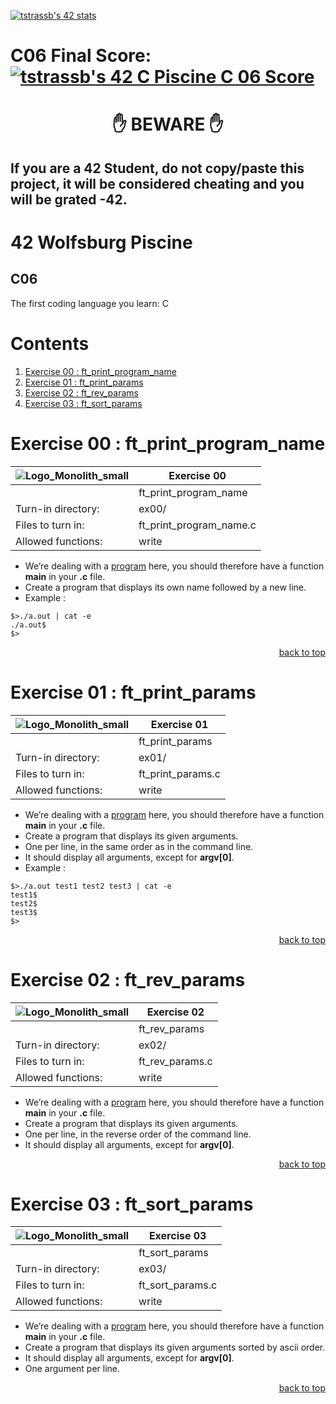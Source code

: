 [![tstrassb's 42 stats](https://badge42.vercel.app/api/v2/clk7xyddm001108l1dlt4bjx7/stats?cursusId=9&coalitionId=270)](https://github.com/JaeSeoKim/badge42)

# C06 Final Score: [![tstrassb's 42 C Piscine C 06 Score](https://badge42.vercel.app/api/v2/clk7xyddm001108l1dlt4bjx7/project/2897968)](https://github.com/JaeSeoKim/badge42)

<h1 align="center">✋ BEWARE ✋</h1>

## If you are a 42 Student, do not copy/paste this project, it will be considered cheating and you will be grated -42.

# 42 Wolfsburg Piscine 
## C06

The first coding language you learn: C

# Contents

1. [Exercise 00 : ft_print_program_name](#ex00)
2. [Exercise 01 : ft_print_params](#ex01)
3. [Exercise 02 : ft_rev_params](#ex02)
4. [Exercise 03 : ft_sort_params](#ex03)

# <a name="ex00">Exercise 00 : ft_print_program_name</a>

| ![Logo_Monolith_small](https://user-images.githubusercontent.com/120580537/209333599-dc44418d-8ee7-42b6-8a4a-7ff328778d87.png) | Exercise 00 |
| ----- | ----- |
| | ft_print_program_name |
| Turn-in directory: | ex00/ |
| Files to turn in: | ft_print_program_name.c |
| Allowed functions: | write |

* We’re dealing with a <u>program</u> here, you should therefore have a function **main** in your **.c** file.
* Create a program that displays its own name followed by a new line. 
* Example :

```
$>./a.out | cat -e
./a.out$
$>
```

<p align="right">
 <a href="https://github.com/Cerberus2290/Piscine_Nov22/tree/main/c06#-beware-">back to top</a>
</p>

# <a name="ex01">Exercise 01 : ft_print_params</a>

| ![Logo_Monolith_small](https://user-images.githubusercontent.com/120580537/209333599-dc44418d-8ee7-42b6-8a4a-7ff328778d87.png) | Exercise 01 |
| ----- | ----- |
| | ft_print_params |
| Turn-in directory: | ex01/ |
| Files to turn in: | ft_print_params.c |
| Allowed functions: | write |

* We’re dealing with a <u>program</u> here, you should therefore have a function **main** in your **.c** file.
* Create a program that displays its given arguments.
* One per line, in the same order as in the command line.
* It should display all arguments, except for **argv[0]**.
* Example :

```
$>./a.out test1 test2 test3 | cat -e
test1$
test2$
test3$
$>
```

<p align="right">
 <a href="https://github.com/Cerberus2290/Piscine_Nov22/tree/main/c06#-beware-">back to top</a>
</p>

# <a name="ex02">Exercise 02 : ft_rev_params</a>

| ![Logo_Monolith_small](https://user-images.githubusercontent.com/120580537/209333599-dc44418d-8ee7-42b6-8a4a-7ff328778d87.png) | Exercise 02 |
| ----- | ----- |
| | ft_rev_params |
| Turn-in directory: | ex02/ |
| Files to turn in: | ft_rev_params.c |
| Allowed functions: | write |

* We’re dealing with a <u>program</u> here, you should therefore have a function **main** in your **.c** file.
* Create a program that displays its given arguments.
* One per line, in the reverse order of the command line.
* It should display all arguments, except for **argv[0]**.

<p align="right">
 <a href="https://github.com/Cerberus2290/Piscine_Nov22/tree/main/c06#-beware-">back to top</a>
</p>

# <a name="ex03">Exercise 03 : ft_sort_params</a>

| ![Logo_Monolith_small](https://user-images.githubusercontent.com/120580537/209333599-dc44418d-8ee7-42b6-8a4a-7ff328778d87.png) | Exercise 03 |
| ----- | ----- |
| | ft_sort_params |
| Turn-in directory: | ex03/ |
| Files to turn in: | ft_sort_params.c |
| Allowed functions: | write |

* We’re dealing with a <u>program</u> here, you should therefore have a function **main** in your **.c** file.
* Create a program that displays its given arguments sorted by ascii order.
* It should display all arguments, except for **argv[0]**.
* One argument per line.

<p align="right">
 <a href="https://github.com/Cerberus2290/Piscine_Nov22/tree/main/c06#-beware-">back to top</a>
</p>